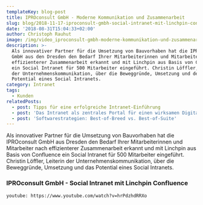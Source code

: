 ```yaml
---
templateKey: blog-post
title: IPROconsult GmbH - Moderne Kommunikation und Zusammenarbeit
slug: blog/2018-11-17-iproconsult-gmbh-social-intranet-mit-linchpin-confluence 
date: '2018-08-31T15:04:33+02:00'
author: Christoph Rauhut
image: /img/video_iproconsult-gmbh-moderne-kommunikation-und-zusammenarbeit.jpg
description: >-
  Als innovativer Partner für die Umsetzung von Bauvorhaben hat die IPROconsult
  GmbH aus den Dresden den Bedarf Ihrer Mitarbeiterinnen und Mitarbeiter nach
  effizienterer Zusammenarbeit erkannt und mit Linchpin aus Basis von Confluence
  ein Social Intranet für 500 Mitarbeiter eingeführt. Christin Löffler, Leiterin
  der Unternehmenskommunikation, über die Beweggründe, Umsetzung und dem
  Potential eines Social Intranets.
category: Intranet
tags:
  - Kunden
relatedPosts:
  - post: Tipps für eine erfolgreiche Intranet-Einführung
  - post: 'Das Intranet als zentrales Portal für einen wirksamen Digital Workplace '
  - post: 'Softwarestrategien: Best-of-Breed vs. Best-of-Suite'
---
```

Als innovativer Partner für die Umsetzung von Bauvorhaben hat die IPROconsult GmbH aus Dresden den Bedarf Ihrer Mitarbeiterinnen und Mitarbeiter nach effizienterer Zusammenarbeit erkannt und mit Linchpin aus Basis von Confluence ein Social Intranet für 500 Mitarbeiter eingeführt. Christin Löffler, Leiterin der Unternehmenskommunikation, über die Beweggründe, Umsetzung und das Potential eines Social Intranets.

### IPROconsult GmbH - Social Intranet mit Linchpin Confluence

`youtube: https://www.youtube.com/watch?v=hrPdzhdRRXo`
